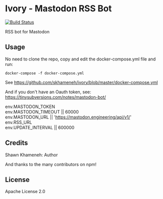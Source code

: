 # Ivory - Mastodon RSS Bot
[![Build Status](https://travis-ci.org/skhameneh/ivory.svg?branch=master)](https://travis-ci.org/skhameneh/ivory)  
  
RSS bot for Mastodon

## Usage
  
No need to clone the repo, copy and edit the docker-compose.yml file and run:
```
docker-compose -f docker-compose.yml
```
See https://github.com/skhameneh/ivory/blob/master/docker-compose.yml

And if you don't have an Oauth token, see:  
https://tinysubversions.com/notes/mastodon-bot/

env.MASTODON_TOKEN  
env.MASTODON_TIMEOUT || 60000  
env.MASTODON_URL || 'https://mastodon.engineering/api/v1/'  
env.RSS_URL  
env.UPDATE_INTERVAL || 600000  

## Credits

Shawn Khameneh: Author  
  
And thanks to the many contributors on npm!


## License

Apache License 2.0